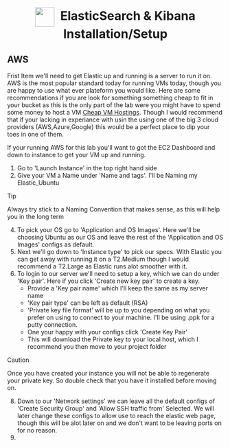 <h1 align=center><img align="center" align=center src="https://www.elastic.co/apple-icon-57x57.png" height="45px" width="45px">&nbsp;&nbsp;ElasticSearch & Kibana Installation/Setup</h1>

## AWS
Frist Item we'll need to get Elastic up and running is a server to run it on. AWS is the most popular standard today for running VMs today, though you are happy to use what ever plateform you would like. 
Here are some recommendations if you are look for something something cheap to fit in your bucket as this is the only part of the lab were you might have to spend some money to host a VM [Cheap VM Hostings](https://webhostingadvices.com/19-cheap-vm-hosting/).
Though I would recommend that if your lacking in experiance with usin the using one of the big 3 cloud providers (AWS,Azure,Google) this would be a perfect place to dip your toes in one of them. 

If your running AWS for this lab you'll want to got the EC2 Dashboard and down to instance to get your VM up and running.
1. Go to 'Launch Instance' in the top right hand side
3. Give your VM a Name under 'Name and tags'. I'll be Naming my Elastic_Ubuntu
> [!TIP]
> Always try stick to a Naming Convention that makes sense, as this will help you in the long term 
4. To pick your OS go to 'Application and OS Images'. Here we'll be choosing Ubuntu as our OS and leave the rest of the 'Application and OS Images' configs as default.
6. Next we'll go down to 'Instance type' to pick our specs. With Elastic you can get away with running it on a T2.Medium though I would recommend a T2.Large as Elastic runs alot smoother with it.
7. To login to our server we'll need to setup a key, which we can do under 'Key pair'. Here if you click 'Create new key pair' to create a key.
   - Provide a 'Key pair name' which I'll keep the same as my server name
   - 'Key pair type' can be left as default (RSA)
   - 'Private key file format' will be up to you depending on what you prefer on using to connect to your machine. I'll be using .ppk for a putty connection.
   - One your happy with your configs click 'Create Key Pair'
   - This will download the Private key to your local host, which I recommend you then move to your project folder
> [!CAUTION]
> Once you have created your instance you will not be able to regenerate your private key. So double check that you have it installed before moving on. 

8. Down to our 'Network settings' we can leave all the default configs of 'Create Security Group' and 'Allow SSH traffic from' Selected. We will later change these configs to allow use to reach the elastic web page,
though this will be alot later on and we don't want to be leaving ports on for no reason.
9.         
